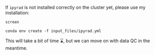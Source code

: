 If `ipyrad` is not installed correctly on the cluster yet, please use my installation:
```
screen
```
```
conda env create -f input_files/ipyrad.yml
```

This will take a bit of time :hourglass:, but we can move on with data QC in the meantime.
